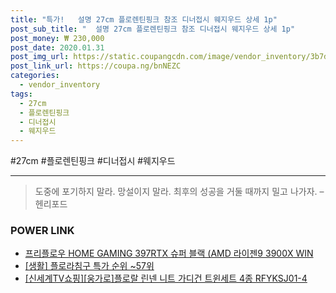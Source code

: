 ```yaml
--- 
title: "특가!   설명 27cm 플로렌틴핑크 참조 디너접시 웨지우드 상세 1p" 
post_sub_title: "  설명 27cm 플로렌틴핑크 참조 디너접시 웨지우드 상세 1p" 
post_money: ₩ 230,000 
post_date: 2020.01.31 
post_img_url: https://static.coupangcdn.com/image/vendor_inventory/3b7d/da08a90ebb9b5261987af1f64d1fce695489b9834513b2895f0d0c013d6f.jpg 
post_link_url: https://coupa.ng/bnNEZC 
categories: 
  - vendor_inventory 
tags: 
  - 27cm 
  - 플로렌틴핑크 
  - 디너접시 
  - 웨지우드 
--- 
```

  #27cm #플로렌틴핑크 #디너접시 #웨지우드 
<hr> 

> 도중에 포기하지 말라. 망설이지 말라. 최후의 성공을 거둘 때까지 밀고 나가자. – 헨리포드 


### POWER LINK

* <a href="https://blog.naver.com/santokki14/221781277239" target="_blank">프리플로우 HOME GAMING 397RTX 슈퍼 블랙 (AMD 라이젠9 3900X WIN</a>
* <a href="https://blog.naver.com/sakai111/221784568975" target="_blank"> [생활] 플로라침구 특가 순위 ~57위</a>
* <a href="https://blog.naver.com/sakai111/221780477237" target="_blank">[신세계TV쇼핑][웅가로]플로랄 린넨 니트 가디건 트윈세트 4종 RFYKSJ01-4</a>
